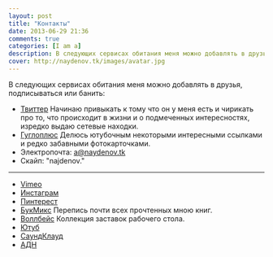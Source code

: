 ```yaml
---
layout: post
title: "Контакты"
date: 2013-06-29 21:36
comments: true
categories: [I am a]
description: В следующих сервисах обитания меня можно добавлять в друзья, подписываться или банить.. 
cover: http://naydenov.tk/images/avatar.jpg
---
```

В следующих сервисах обитания меня можно добавлять в друзья, подписываться или банить:

* [Твиттер](https://twitter.com/a_naydenov)
Начинаю привыкать к тому что он у меня есть и чирикать про то, что происходит в жизни и о подмеченных интересностях, изредко выдаю сетевые находки.  
* [Гуглоплюс](https://plus.google.com/113419197580831650129/posts)
Делюсь ютубочным некоторыми интересными ссылками и редко забавными фотокарточками.  
* Электропочта: a@naydenov.tk  
* Скайп: "najdenov."  

----
* [Vimeo](https://vimeo.com/naydenov)   
* [Инстаграм](http://instagram.com/tinki_vinki)    
* [Пинтерест](http://pinterest.com/naydenov/boards/)
* [БукМикс](http://bookmix.ru/users/index.phtml?uid=23010) Перепись почти всех прочтенных мною книг. 
* [Воллбейс](http://wallbase.cc/user/profile/81866) Коллекция заставок рабочего стола.
* [Ютуб](https://www.youtube.com/user/thenaidenov)
* [СаундКлауд](https://soundcloud.com/against_sleep)
* [АДН](https://alpha.app.net/dobro)